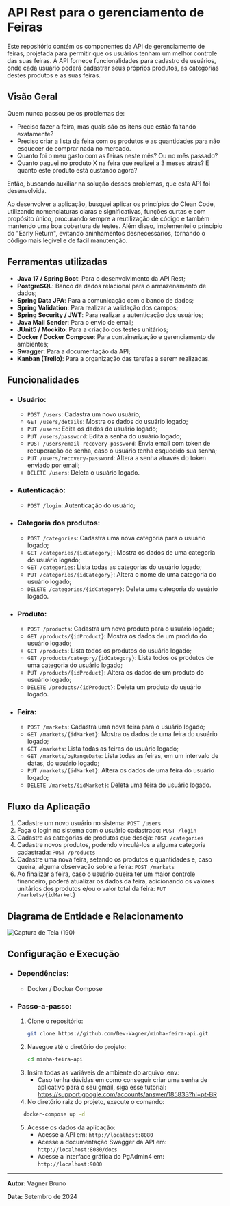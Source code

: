 # API Rest para o gerenciamento de Feiras
Este repositório contém os componentes da API de gerenciamento de feiras, projetada para permitir que os usuários tenham um melhor controle das suas 
feiras. A API fornece funcionalidades para cadastro de usuários, onde cada usuário poderá cadastrar seus próprios produtos, as categorias destes 
produtos e as suas feiras.

## Visão Geral
Quem nunca passou pelos problemas de: 
  - Preciso fazer a feira, mas quais são os itens que estão faltando exatamente?
  - Preciso criar a lista da feira com os produtos e as quantidades para não esquecer de comprar nada no mercado.
  - Quanto foi o meu gasto com as feiras neste mês? Ou no mês passado?
  - Quanto paguei no produto X na feira que realizei a 3 meses atrás? E quanto este produto está custando agora?

Então, buscando auxiliar na solução desses problemas, que esta API foi desenvolvida. 

Ao desenvolver a aplicação, busquei aplicar os princípios do Clean Code, utilizando nomenclaturas claras e significativas,
funções curtas e com propósito único, procurando sempre a reutilização de código e  também mantendo uma boa cobertura de testes.
Além disso, implementei o princípio do "Early Return", evitando aninhamentos desnecessários, tornando o código mais legível e de
fácil manutenção.

## Ferramentas utilizadas
  - **Java 17 / Spring Boot**: Para o desenvolvimento da API Rest;
  - **PostgreSQL**: Banco de dados relacional para o armazenamento de dados;
  - **Spring Data JPA**: Para a comunicação com o banco de dados;
  - **Spring Validation**: Para realizar a validação dos campos;
  - **Spring Security / JWT**: Para realizar a autenticação dos usuários;
  - **Java Mail Sender**: Para o envio de email;
  - **JUnit5 / Mockito**: Para a criação dos testes unitários;
  - **Docker / Docker Compose**: Para containerização e gerenciamento de ambientes;
  - **Swagger**: Para a documentação da API;
  - **Kanban (Trello)**: Para a organização das tarefas a serem realizadas.

## Funcionalidades
  - ### Usuário:
    - `POST /users`: Cadastra um novo usuário;
    - `GET /users/details`: Mostra os dados do usuário logado;
    - `PUT /users`: Edita os dados do usuário logado;
    - `PUT /users/password`: Edita a senha do usuário logado;
    - `POST /users/email-recovery-password`: Envia email com token de recuperação de senha, caso o usuário tenha esquecido sua senha;
    - `PUT /users/recovery-password`: Altera a senha através do token enviado por email;
    - `DELETE /users`: Deleta o usuário logado.

  - ### Autenticação:
    - `POST /login`: Autenticação do usuário;
  
  - ### Categoria dos produtos:
    - `POST /categories`: Cadastra uma nova categoria para o usuário logado;
    - `GET /categories/{idCategory}`: Mostra os dados de uma categoria do usuário logado;
    - `GET /categories`: Lista todas as categorias do usuário logado;
    - `PUT /categories/{idCategory}`: Altera o nome de uma categoria do usuário logado;
    - `DELETE /categories/{idCategory}`: Deleta uma categoria do usuário logado.

  - ### Produto:
    - `POST /products`: Cadastra um novo produto para o usuário logado;
    - `GET /products/{idProduct}`: Mostra os dados de um produto do usuário logado;
    - `GET /products`: Lista todos os produtos do usuário logado;
    - `GET /products/category/{idCategory}`: Lista todos os produtos de uma categoria do usuário logado;
    - `PUT /products/{idProduct}`: Altera os dados de um produto do usuário logado;
    - `DELETE /products/{idProduct}`: Deleta um produto do usuário logado.

  - ### Feira:
    - `POST /markets`: Cadastra uma nova feira para o usuário logado;
    - `GET /markets/{idMarket}`: Mostra os dados de uma feira do usuário logado;
    - `GET /markets`: Lista todas as feiras do usuário logado;
    - `GET /markets/byRangeDate`: Lista todas as feiras, em um intervalo de datas, do usuário logado;
    - `PUT /markets/{idMarket}`: Altera os dados de uma feira do usuário logado;
    - `DELETE /markets/{idMarket}`: Deleta uma feira do usuário logado.

## Fluxo da Aplicação
1. Cadastre um novo usuário no sistema: `POST /users`
2. Faça o login no sistema com o usuário cadastrado: `POST /login`
3. Cadastre as categorias de produtos que deseja: `POST /categories`
4. Cadastre novos produtos, podendo vinculá-los a alguma categoria cadastrada: `POST /products`
5. Cadastre uma nova feira, setando os produtos e quantidades e, caso queira, alguma observação sobre a feira: `POST /markets` 
6. Ao finalizar a feira, caso o usuário queira ter um maior controle financeiro, poderá atualizar os dados da feira, adicionando os valores unitários
dos produtos e/ou o valor total da feira: `PUT /markets/{idMarket}`

## Diagrama de Entidade e Relacionamento
![Captura de Tela (190)](https://github.com/user-attachments/assets/63ca459c-10ec-47b2-bc3b-fb53e9e0efef)

## Configuração e Execução
  - ### Dependências:
    - Docker / Docker Compose
  - ### Passo-a-passo:
    1. Clone o repositório:
        ```bash
        git clone https://github.com/Dev-Vagner/minha-feira-api.git
        ```
    2. Navegue até o diretório do projeto:
        ```bash
        cd minha-feira-api
        ```
    3. Insira todas as variáveis de ambiente do arquivo .env:
       - Caso tenha dúvidas em como conseguir criar uma senha de aplicativo para o seu gmail, siga esse tutorial: https://support.google.com/accounts/answer/185833?hl=pt-BR
    4. No diretório raiz do projeto, execute o comando:
      ```bash
        docker-compose up -d
      ```
    5. Acesse os dados da aplicação:
       - Acesse a API em: `http://localhost:8080`
       - Acesse a documentação Swagger da API em: `http://localhost:8080/docs`
       - Acesse a interface gráfica do PgAdmin4 em: `http://localhost:9000`

---

**Autor:** Vagner Bruno

**Data:** Setembro de 2024
